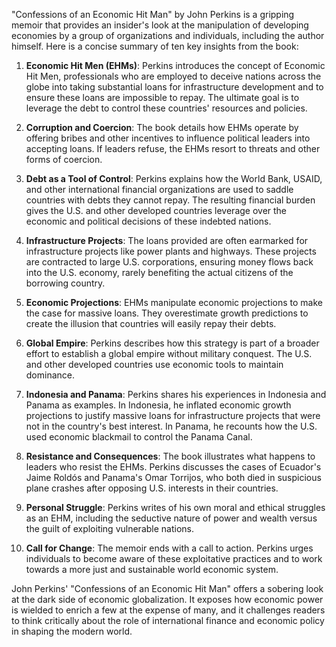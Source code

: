 "Confessions of an Economic Hit Man" by John Perkins is a gripping memoir that provides an insider's look at the manipulation of developing economies by a group of organizations and individuals, including the author himself. Here is a concise summary of ten key insights from the book:

1. **Economic Hit Men (EHMs)**: Perkins introduces the concept of Economic Hit Men, professionals who are employed to deceive nations across the globe into taking substantial loans for infrastructure development and to ensure these loans are impossible to repay. The ultimate goal is to leverage the debt to control these countries' resources and policies.

2. **Corruption and Coercion**: The book details how EHMs operate by offering bribes and other incentives to influence political leaders into accepting loans. If leaders refuse, the EHMs resort to threats and other forms of coercion.

3. **Debt as a Tool of Control**: Perkins explains how the World Bank, USAID, and other international financial organizations are used to saddle countries with debts they cannot repay. The resulting financial burden gives the U.S. and other developed countries leverage over the economic and political decisions of these indebted nations.

4. **Infrastructure Projects**: The loans provided are often earmarked for infrastructure projects like power plants and highways. These projects are contracted to large U.S. corporations, ensuring money flows back into the U.S. economy, rarely benefiting the actual citizens of the borrowing country.

5. **Economic Projections**: EHMs manipulate economic projections to make the case for massive loans. They overestimate growth predictions to create the illusion that countries will easily repay their debts.

6. **Global Empire**: Perkins describes how this strategy is part of a broader effort to establish a global empire without military conquest. The U.S. and other developed countries use economic tools to maintain dominance.

7. **Indonesia and Panama**: Perkins shares his experiences in Indonesia and Panama as examples. In Indonesia, he inflated economic growth projections to justify massive loans for infrastructure projects that were not in the country's best interest. In Panama, he recounts how the U.S. used economic blackmail to control the Panama Canal.

8. **Resistance and Consequences**: The book illustrates what happens to leaders who resist the EHMs. Perkins discusses the cases of Ecuador's Jaime Roldós and Panama's Omar Torrijos, who both died in suspicious plane crashes after opposing U.S. interests in their countries.

9. **Personal Struggle**: Perkins writes of his own moral and ethical struggles as an EHM, including the seductive nature of power and wealth versus the guilt of exploiting vulnerable nations.

10. **Call for Change**: The memoir ends with a call to action. Perkins urges individuals to become aware of these exploitative practices and to work towards a more just and sustainable world economic system.

John Perkins' "Confessions of an Economic Hit Man" offers a sobering look at the dark side of economic globalization. It exposes how economic power is wielded to enrich a few at the expense of many, and it challenges readers to think critically about the role of international finance and economic policy in shaping the modern world.